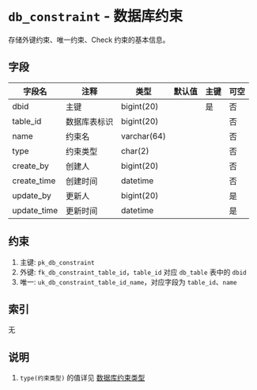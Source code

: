 # `db_constraint` - 数据库约束

存储外键约束、唯一约束、Check 约束的基本信息。

## 字段

| 字段名      | 注释         | 类型        | 默认值 | 主键 | 可空 |
| ----------- | ------------ | ----------- | ------ | ---- | ---- |
| dbid        | 主键         | bigint(20)  |        | 是   | 否   |
| table_id    | 数据库表标识 | bigint(20)  |        |      | 否   |
| name        | 约束名       | varchar(64) |        |      | 否   |
| type        | 约束类型     | char(2)     |        |      | 否   |
| create_by   | 创建人       | bigint(20)  |        |      | 否   |
| create_time | 创建时间     | datetime    |        |      | 否   |
| update_by   | 更新人       | bigint(20)  |        |      | 是   |
| update_time | 更新时间     | datetime    |        |      | 是   |

## 约束

1. 主键: `pk_db_constraint`
2. 外键: `fk_db_constraint_table_id`，`table_id` 对应 `db_table` 表中的 `dbid`
3. 唯一: `uk_db_constraint_table_id_name`，对应字段为 `table_id`、`name`

## 索引

无

## 说明

1. `type(约束类型)` 的值详见 [数据库约束类型](../data/dict/1005_db_constraint_type.md)